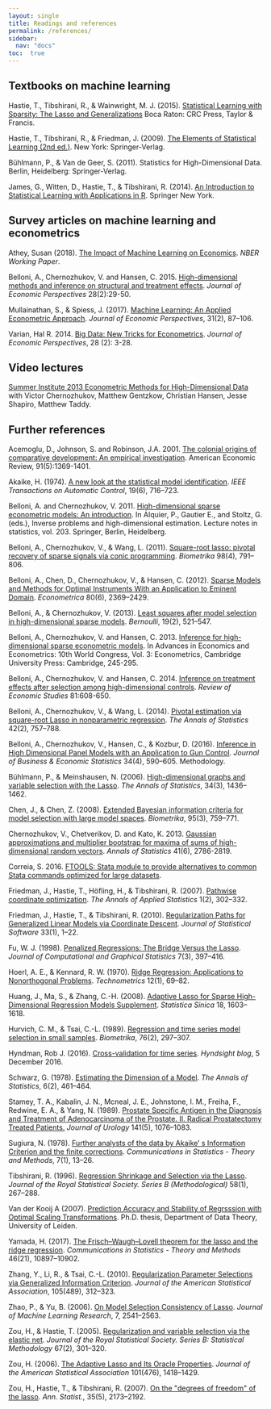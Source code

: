 ```yaml
---
layout: single
title: Readings and references
permalink: /references/
sidebar:
  nav: "docs"
toc:  true
---
```


## Textbooks on machine learning

Hastie, T., Tibshirani, R., & Wainwright, M. J. (2015). [Statistical Learning with Sparsity: The Lasso and Generalizations](https://web.stanford.edu/~hastie/StatLearnSparsity/) Boca Raton: CRC Press, Taylor & Francis. 

Hastie, T., Tibshirani, R., & Friedman, J. (2009). [The Elements of Statistical Learning (2nd ed.)](https://web.stanford.edu/~hastie/ElemStatLearn/). New York: Springer-Verlag. 

Bühlmann, P., & Van de Geer, S. (2011). Statistics for High-Dimensional Data. Berlin, Heidelberg: Springer-Verlag.

James, G., Witten, D., Hastie, T., & Tibshirani, R. (2014). [An Introduction to Statistical Learning with Applications in R](http://www-bcf.usc.edu/~gareth/ISL/). Springer New York. 

## Survey articles on machine learning and econometrics

Athey, Susan (2018). [The Impact of Machine Learning on Economics](http://www.nber.org/chapters/c14009.pdf). 
 *NBER Working Paper*.

Belloni, A., Chernozhukov, V. and Hansen, C. 2015.  [High-dimensional  methods and inference on structural and treatment effects](http://www.aeaweb.org/articles.php?doi=10.1257/jep.28.2.29).  *Journal of Economic Perspectives* 28(2):29-50.

Mullainathan, S., & Spiess, J. (2017). [Machine Learning: An Applied Econometric Approach](http://doi.org/10.1257/jep.31.2.87). *Journal of Economic Perspectives*, 31(2), 87–106. 

Varian, Hal R. 2014. [Big Data: New Tricks for Econometrics](https://www.aeaweb.org/articles?id=10.1257/jep.28.2.3). *Journal of Economic Perspectives*, 28 (2): 3-28. 

## Video lectures

[Summer Institute 2013 Econometric Methods for High-Dimensional Data](http://www.nber.org/econometrics_minicourse_2013/) 
with Victor Chernozhukov, Matthew Gentzkow, Christian Hansen, Jesse Shapiro, Matthew Taddy.

## Further references

Acemoglu, D., Johnson, S. and Robinson, J.A. 2001.  [The colonial origins of comparative development: An empirical investigation](https://economics.mit.edu/files/4123).
American Economic Review, 91(5):1369-1401.

Akaike, H. (1974). [A new look at the statistical model identification](https://doi.org/10.1109/TAC.1974.1100705). *IEEE
Transactions on Automatic Control*, 19(6), 716–723. 

Belloni, A. and Chernozhukov, V. 2011.  [High-dimensional sparse econometric models: An introduction](https://arxiv.org/pdf/1106.5242.pdf).  In Alquier, P., Gautier E.,
and Stoltz, G. (eds.), Inverse problems and high-dimensional
estimation.  Lecture notes in statistics, vol. 203.  Springer,
Berlin, Heidelberg. 

Belloni, A., Chernozhukov, V., & Wang, L. (2011).  [Square-root lasso: pivotal recovery of sparse signals via conic programming](https://doi.org/10.1093/biomet/asr043).  *Biometrika* 98(4), 791–806. 

Belloni, A., Chen, D., Chernozhukov, V., & Hansen, C. (2012). [Sparse Models and Methods for Optimal Instruments With an Application to Eminent Domain](https://doi.org/10.3982/ECTA9626).
*Econometrica* 80(6), 2369–2429. 

Belloni, A., & Chernozhukov, V. (2013). [Least squares after model selection in high-dimensional sparse models](https://doi.org/10.3150/11-BEJ410). *Bernoulli*, 19(2), 521–547. 

Belloni, A., Chernozhukov, V. and Hansen, C. 2013.  [Inference for high-dimensional sparse econometric models](http://arxiv.org/abs/1201.0220).  In Advances in Economics and Econometrics: 10th World Congress, Vol. 3:
Econometrics, Cambridge University Press: Cambridge, 245-295.

Belloni, A., Chernozhukov, V. and Hansen, C. 2014.  [Inference on
treatment effects after selection among high-dimensional controls](https://doi.org/10.1093/restud/rdt044). *Review of Economic Studies* 81:608-650.

Belloni, A., Chernozhukov, V., & Wang, L. (2014). [Pivotal estimation via square-root Lasso in nonparametric regression](https://doi.org/10.1214/14-AOS1204).
*The Annals of Statistics* 42(2), 757–788. 

Belloni, A., Chernozhukov, V., Hansen, C., & Kozbur, D. (2016). [Inference in High Dimensional Panel Models with an Application to Gun Control](https://doi.org/10.1080/07350015.2015.1102733). *Journal of Business & Economic Statistics* 34(4), 590–605. Methodology. 

Bühlmann, P., & Meinshausen, N. (2006). [High-dimensional graphs and variable selection with the Lasso](http://doi.org/10.1214/009053606000000281). *The Annals of Statistics*, 34(3), 1436–1462. 

Chen, J., & Chen, Z. (2008). [Extended Bayesian information criteria for model selection with large model spaces](https://doi.org/10.1093/biomet/asn034). *Biometrika*, 95(3), 759–771. 

Chernozhukov, V., Chetverikov, D. and Kato, K. 2013.  [Gaussian  approximations and multiplier bootstrap for maxima of sums of high-dimensional random vectors](https://projecteuclid.org/euclid.aos/1387313390). *Annals of Statistics* 41(6), 2786-2819.

Correia, S. 2016.  [FTOOLS: Stata module to provide alternatives to common Stata commands optimized for large datasets](https://ideas.repec.org/c/boc/bocode/s458213.html). 

Friedman, J., Hastie, T., Höfling, H., & Tibshirani, R. (2007). [Pathwise coordinate optimization](https://doi.org/10.1214/07-AOAS131). *The Annals of Applied Statistics* 1(2), 302–332. 

Friedman, J., Hastie, T., & Tibshirani, R. (2010). [Regularization Paths for Generalized Linear Models via Coordinate Descent](https://doi.org/10.18637/jss.v033.i01).
*Journal of Statistical Software* 33(1), 1–22.

Fu, W. J. (1998). [Penalized Regressions: The Bridge Versus the Lasso](https://doi.org/10.2307/1390712). *Journal of Computational and Graphical Statistics* 7(3), 397–416.

Hoerl, A. E., & Kennard, R. W. (1970). [Ridge Regression: Applications to Nonorthogonal Problems](https://doi.org/10.1080/00401706.1970.10488635). *Technometrics* 12(1), 69–82. 

Huang, J., Ma, S., & Zhang, C.-H. (2008). [Adaptive Lasso for Sparse High-Dimensional Regression Models Supplement](https://doi.org/10.2307/24308572). *Statistica Sinica* 18, 1603–1618. 

Hurvich, C. M., & Tsai, C.-L. (1989). [Regression and time series model selection in small samples](http://doi.org/10.1093/biomet/76.2.297). *Biometrika*, 76(2), 297–307. 

Hyndman, Rob J. (2016). [Cross-validation for time series](https://robjhyndman.com/hyndsight/tscv/). *Hyndsight blog*, 5 December 2016.

Schwarz, G. (1978). [Estimating the Dimension of a Model](https://doi.org/10.1214/aos/1176344136). *The Annals of Statistics*, 6(2), 461–464. 

Stamey, T. A., Kabalin, J. N., Mcneal, J. E., Johnstone, I. M., Freiha, F., Redwine,
E. A., & Yang, N. (1989). [Prostate Specific Antigen in the Diagnosis and Treatment of Adenocarcinoma of the Prostate. II. Radical Prostatectomy Treated Patients.](https://doi.org/10.1016/S0022-5347(17)41175-X)  *Journal of Urology* 141(5), 1076–1083. 

Sugiura, N. (1978). [Further analysts of the data by Akaike’ s Information Criterion and the finite corrections](http://doi.org/10.1080/03610927808827599). *Communications in Statistics - Theory and Methods*, 7(1), 13–26.

Tibshirani, R. (1996). [Regression Shrinkage and Selection via the Lasso](https://doi.org/10.2307/2346178). *Journal of the Royal Statistical Society. Series B (Methodological)* 58(1), 267–288. 

Van der Kooij A (2007). [Prediction Accuracy and Stability of Regrsssion with Optimal Scaling Transformations](http://hdl.handle.net/1887/12096). Ph.D. thesis, Department of Data Theory, University of
Leiden.

Yamada, H. (2017). [The Frisch–Waugh–Lovell theorem for the lasso and the ridge regression](https://doi.org/10.1080/03610926.2016.1252403). *Communications in Statistics - Theory and Methods* 46(21),
10897–10902. 

Zhang, Y., Li, R., & Tsai, C.-L. (2010). [Regularization Parameter Selections via Generalized Information Criterion](http://doi.org/10.1198/jasa.2009.tm08013).
*Journal of the American Statistical Association*, 105(489), 312–323.

Zhao, P., & Yu, B. (2006). [On Model Selection Consistency of Lasso](http://dl.acm.org/citation.cfm?id=1248547.1248637). *Journal of Machine Learning Research*, 7, 2541–2563.

Zou, H., & Hastie, T. (2005). [Regularization and variable selection via the elastic net](https://doi.org/10.1111/j.1467-9868.2005.00503.x).
*Journal of the Royal Statistical Society. Series B: Statistical Methodology*
67(2), 301–320. 

Zou, H. (2006). [The Adaptive Lasso and Its Oracle Properties](https://doi.org/10.1198/016214506000000735). 
*Journal of the American Statistical Association* 101(476), 1418–1429. 

Zou, H., Hastie, T., & Tibshirani, R. (2007). [On the "degrees of freedom" of the lasso](https://doi.org/10.1214/009053607000000127). *Ann. Statist.*, 35(5), 2173–2192.

